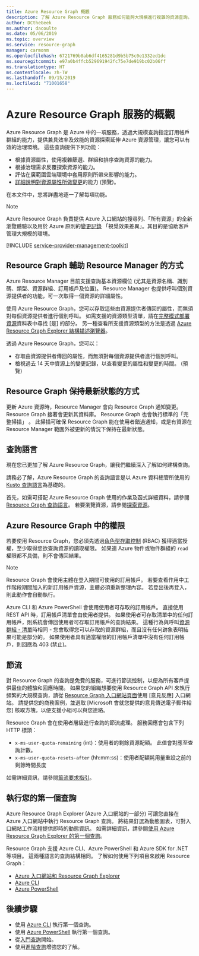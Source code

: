 ```yaml
---
title: Azure Resource Graph 概觀
description: 了解 Azure Resource Graph 服務如何能夠大規模進行複雜的資源查詢。
author: DCtheGeek
ms.author: dacoulte
ms.date: 05/06/2019
ms.topic: overview
ms.service: resource-graph
manager: carmonm
ms.openlocfilehash: 6721769b0ab6df4165281d9b5b75c0e1332ed1dc
ms.sourcegitcommit: e97a0b4ffcb529691942fc75e7de919bc02b06ff
ms.translationtype: HT
ms.contentlocale: zh-TW
ms.lasthandoff: 09/15/2019
ms.locfileid: "71001658"
---
```

# <a name="overview-of-the-azure-resource-graph-service"></a>Azure Resource Graph 服務的概觀

Azure Resource Graph 是 Azure 中的一項服務，透過大規模查詢指定訂用帳戶群組的能力，提供兼具效率及效能的資源探索延伸 Azure 資源管理，讓您可以有效的治理環境。 這些查詢提供下列功能：

- 根據資源屬性，使用複雜篩選、群組和排序查詢資源的能力。
- 根據治理需求反覆探索資源的能力。
- 評估在廣範圍雲端環境中套用原則所帶來影響的能力。
- [詳細說明對資源屬性所做變更](./how-to/get-resource-changes.md)的能力 (預覽)。

在本文件中，您將詳盡地逐一了解每項功能。

> [!NOTE]
> Azure Resource Graph 負責提供 Azure 入口網站的搜尋列、「所有資源」的全新瀏覽體驗以及用於 Azure 原則的[變更記錄](../policy/how-to/determine-non-compliance.md#change-history-preview)
>   「視覺效果差異」。其目的是協助客戶管理大規模的環境。

[!INCLUDE [service-provider-management-toolkit](../../../includes/azure-lighthouse-supported-service.md)]

## <a name="how-does-resource-graph-complement-azure-resource-manager"></a>Resource Graph 輔助 Resource Manager 的方式

Azure Resource Manager 目前支援查詢基本資源欄位 (尤其是資源名稱、識別碼、類型、資源群組、訂用帳戶及位置)。 Resource Manager 也提供呼叫個別資源提供者的功能，可一次取得一個資源的詳細屬性。

使用 Azure Resource Graph，您可以存取這些由資源提供者傳回的屬性，而無須對每個資源提供者進行個別呼叫。 如需支援的資源類型清單，請在[完整模式部署資源](../../azure-resource-manager/complete-mode-deletion.md)資料表中尋找 [是]  的部分。 另一種查看所支援資源類型的方法是透過 [Azure Resource Graph Explorer 結構描述瀏覽器](./first-query-portal.md#schema-browser)。

透過 Azure Resource Graph，您可以：

- 存取由資源提供者傳回的屬性，而無須對每個資源提供者進行個別呼叫。
- 檢視過去 14 天中資源上的變更記錄，以查看變更的屬性和變更的時間。 (預覽)

## <a name="how-resource-graph-is-kept-current"></a>Resource Graph 保持最新狀態的方式

更新 Azure 資源時，Resource Manager 會向 Resource Graph 通知變更。
Resource Graph 接著會更新其資料庫。 Resource Graph 也會執行標準的「完整掃描」  。 此掃描可確保 Resource Graph 能在使用者錯過通知，或是有資源在 Resource Manager 範圍外被更新的情況下保持在最新狀態。

## <a name="the-query-language"></a>查詢語言

現在您已更加了解 Azure Resource Graph，讓我們繼續深入了解如何建構查詢。

請務必了解，Azure Resource Graph 的查詢語言是以 Azure 資料總管所使用的 [Kusto 查詢語言](../../data-explorer/data-explorer-overview.md)為基礎的。

首先，如需可搭配 Azure Resource Graph 使用的作業及函式詳細資料，請參閱 [Resource Graph 查詢語言](./concepts/query-language.md)。
若要瀏覽資源，請參閱[探索資源](./concepts/explore-resources.md)。

## <a name="permissions-in-azure-resource-graph"></a>Azure Resource Graph 中的權限

若要使用 Resource Graph，您必須先透過[角色型存取控制](../../role-based-access-control/overview.md) (RBAC) 獲得適當授權，至少取得您欲查詢資源的讀取權限。 如果連 Azure 物件或物件群組的 `read` 權限都不具備，則不會傳回結果。

> [!NOTE]
> Resource Graph 會使用主體在登入期間可使用的訂用帳戶。 若要查看作用中工作階段期間加入的新訂用帳戶資源，主體必須重新整理內容。 若登出後再登入，則此動作會自動執行。

Azure CLI 和 Azure PowerShell 會使用使用者可存取的訂用帳戶。 直接使用 REST API 時，訂用帳戶清單會由使用者提供。 如果使用者可存取清單中的任何訂用帳戶，則系統會傳回使用者可存取訂用帳戶的查詢結果。 這種行為與呼叫[資源群組 - 清單](/rest/api/resources/resourcegroups/list)時相同 \- 您會取得您可以存取的資源群組，而且沒有任何跡象表明結果可能是部分的。
如果使用者具有適當權限的訂用帳戶清單中沒有任何訂用帳戶，則回應為 403  (禁止)。

## <a name="throttling"></a>節流

對 Resource Graph 的查詢是免費的服務，可進行節流控制，以便為所有客戶提供最佳的體驗和回應時間。 如果您的組織想要使用 Resource Graph API 來執行頻繁的大規模查詢，請從 [Resource Graph 入口網站頁面](https://portal.azure.com/#blade/Microsoft_Azure_Policy/PolicyMenuBlade/ResourceGraph)使用 [意見反應] 入口網站。
請提供您的商務案例，並選取 [Microsoft 會就您提供的意見傳送電子郵件給您] 核取方塊，以便支援小組可以與您連絡。

Resource Graph 會在使用者層級進行查詢的節流處理。 服務回應會包含下列 HTTP 標頭：

- `x-ms-user-quota-remaining` (int)：使用者的剩餘資源配額。 此值會對應至查詢計數。
- `x-ms-user-quota-resets-after` (hh:mm:ss)：使用者配額耗用量重設之前的剩餘時間長度

如需詳細資訊，請參閱[節流要求指引](./concepts/guidance-for-throttled-requests.md)。

## <a name="running-your-first-query"></a>執行您的第一個查詢

Azure Resource Graph Explorer (Azure 入口網站的一部分) 可讓您直接在 Azure 入口網站中執行 Resource Graph 查詢。 將結果釘選為動態圖表，可對入口網站工作流程提供即時的動態資訊。 如需詳細資訊，請參閱[使用 Azure Resource Graph Explorer 的第一個查詢](first-query-portal.md)。

Resource Graph 支援 Azure CLI、Azure PowerShell 和 Azure SDK for .NET 等項目。 這兩種語言的查詢結構相同。 了解如何使用下列項目來啟用 Resource Graph：

- [Azure 入口網站和 Resource Graph Explorer](first-query-portal.md) 
- [Azure CLI](first-query-azurecli.md#add-the-resource-graph-extension)
- [Azure PowerShell](first-query-powershell.md#add-the-resource-graph-module)

## <a name="next-steps"></a>後續步驟

- 使用 [Azure CLI](first-query-azurecli.md) 執行第一個查詢。
- 使用 [Azure PowerShell](first-query-powershell.md) 執行第一個查詢。
- 從[入門查詢](./samples/starter.md)開始。
- 使用[進階查詢](./samples/advanced.md)增強您的了解。
